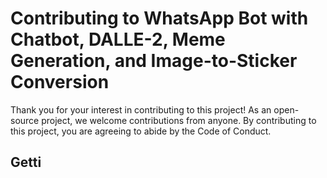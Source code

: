 # Contributing to WhatsApp Bot with Chatbot, DALLE-2, Meme Generation, and Image-to-Sticker Conversion

Thank you for your interest in contributing to this project! As an open-source project, we welcome contributions from anyone. By contributing to this project, you are agreeing to abide by the Code of Conduct.

## Getti